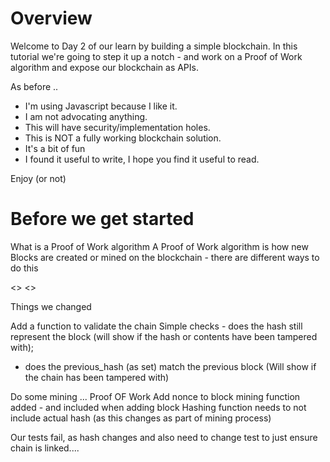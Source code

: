 Overview
==
Welcome to Day 2 of our learn by building a simple blockchain.  In this tutorial we're going to step it up a notch - and work on a Proof of Work algorithm and expose our blockchain as APIs.

As before ..

* I'm using Javascript because I like it.
* I am not advocating anything.
* This will have security/implementation holes.
* This is NOT a fully working blockchain solution.
* It's a bit of fun
* I found it useful to write, I hope you find it useful to read.

Enjoy (or not)

Before we get started
==
What is a Proof of Work algorithm
A Proof of Work algorithm is how new Blocks are created or mined on the blockchain - there are different ways to do this

<<PICTURE NEEDED>>  <<and links to other sites on BC PoW>>

Things we changed

Add a function to validate the chain
Simple checks - does the hash still represent the block (will show if the hash or contents have been tampered with); 
- does the previous_hash (as set) match the previous block (Will show if the chain has been tampered with)

Do some mining ... Proof OF Work
Add nonce to block 
mining function added - and included when adding block
Hashing function needs to not include actual hash (as this changes as part of mining process)

Our tests fail, as hash changes and also need to change test to just ensure chain is linked....



